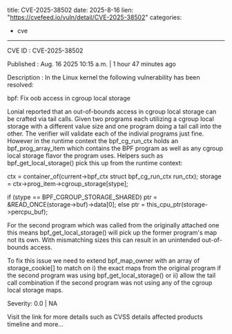  
title: CVE-2025-38502
date: 2025-8-16
lien: "https://cvefeed.io/vuln/detail/CVE-2025-38502"
categories:
  - cve
---

CVE ID : CVE-2025-38502

Published :  Aug. 16
2025
10:15 a.m. | 1 hour
47 minutes ago

Description : In the Linux kernel
the following vulnerability has been resolved:

bpf: Fix oob access in cgroup local storage

Lonial reported that an out-of-bounds access in cgroup local storage
can be crafted via tail calls. Given two programs each utilizing a
cgroup local storage with a different value size
and one program
doing a tail call into the other. The verifier will validate each of
the indivial programs just fine. However
in the runtime context
the bpf_cg_run_ctx holds an bpf_prog_array_item which contains the
BPF program as well as any cgroup local storage flavor the program
uses. Helpers such as bpf_get_local_storage() pick this up from the
runtime context:

  ctx = container_of(current->bpf_ctx
struct bpf_cg_run_ctx
run_ctx);
  storage = ctx->prog_item->cgroup_storage[stype];

  if (stype == BPF_CGROUP_STORAGE_SHARED)
    ptr = &READ_ONCE(storage->buf)->data[0];
  else
    ptr = this_cpu_ptr(storage->percpu_buf);

For the second program which was called from the originally attached
one
this means bpf_get_local_storage() will pick up the former
program's map
not its own. With mismatching sizes
this can result
in an unintended out-of-bounds access.

To fix this issue
we need to extend bpf_map_owner with an array of
storage_cookie[] to match on i) the exact maps from the original
program if the second program was using bpf_get_local_storage()
or
ii) allow the tail call combination if the second program was not
using any of the cgroup local storage maps.

Severity: 0.0 | NA

Visit the link for more details
such as CVSS details
affected products
timeline
and more...
